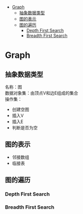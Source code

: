 - [Graph](#graph)
  - [抽象数据类型](#抽象数据类型)
  - [图的表示](#图的表示)
  - [图的遍历](#图的遍历)
    - [Depth First Search](#depth-first-search)
    - [Breadth First Search](#breadth-first-search)
# Graph
## 抽象数据类型
名称：图  
数据对象集：由顶点V和边E组成的集合  
操作集：
* 创建空图
* 插入V
* 插入E
* 判断是否为空

## 图的表示
* 邻接数组
* 临接表

## 图的遍历
### Depth First Search
### Breadth First Search
